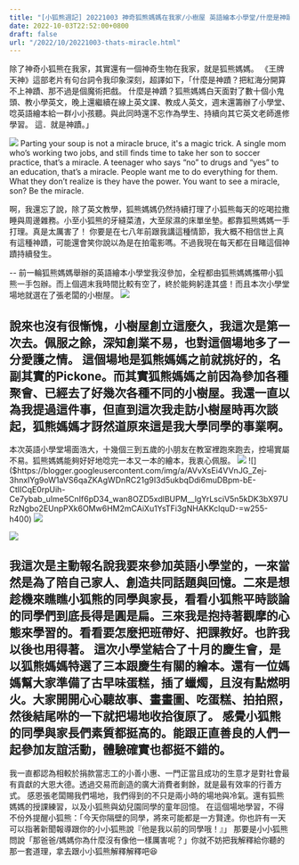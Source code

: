```yaml
---
title: "[小狐熊週記] 20221003 神奇狐熊媽媽在我家/小樹屋 英語繪本小學堂/什麼是神蹟/That's a miracle!"
date: 2022-10-03T22:52:00+0800
draft: false
url: "/2022/10/20221003-thats-miracle.html"
---
```


除了神奇小狐熊在我家，其實還有一個神奇生物在我家，就是狐熊媽媽。
《王牌天神》這部老片有句台詞令我印象深刻，超譯如下，「什麼是神蹟？把紅海分開算不上神蹟、那不過是個魔術把戲。
什麼是神蹟？狐熊媽媽白天面對了數十個小鬼頭、教小學英文，晚上還繼續在線上英文課、教成人英文，週末還籌辦了小學堂、唸英語繪本給一群小小孩聽。與此同時還不忘作為學生、持續向其它英文老師進修學習。
這．就是神蹟。」

![]($https://blogger.googleusercontent.com/img/a/AVvXsEgwKvpcDc6LfrXK8DRKsCuXU8qPzIs56l9tMIl2LXMhhijmHk_9L_LJnv7LxjZNq0P_IT50hc4WvRYccyZPry9X9QRmZnyVzPRygaYx4SyWT39M0yYth6Vb4HQ1XcUMwEovNc3DnrlkHj9ncx3cpR0iUD04bVg2_zAKb92Ue1Oxyq2XIRTbcw93CT22=w640-h400)
Parting your soup is not a miracle bruce, it's a magic trick. A single mom who’s working two jobs, and still finds time to take her son to soccer practice, that’s a miracle. A teenager who says “no” to drugs and “yes” to an education, that’s a miracle. People want me to do everything for them. What they don’t realize is they have the power. You want to see a miracle, son? Be the miracle.

啊，我還忘了說，除了英文教學，狐熊媽媽仍然持續打理了小狐熊每天的吃喝拉撒睡與周邊雜務。小至小狐熊的牙縫菜渣，大至尿濕的床單坐墊。都靠狐熊媽媽一手打理。真是太厲害了！
你要是在七八年前跟我講這種情節，我大概不相信世上真有這種神蹟，可能還會笑你說以為是在拍電影嗎。不過我現在每天都在目睹這個神蹟持續發生。

--
前一輪狐熊媽媽舉辦的英語繪本小學堂我沒參加，全程都由狐熊媽媽攜帶小狐熊一手包辦。而上個週末我時間比較有空了，終於能夠躬逢其盛！而且本次小學堂場地就選在了張老闆的小樹屋。
![]($https://blogger.googleusercontent.com/img/a/AVvXsEhmtt51Xp4Y51ZrMjcp994SSC_CgQREWJnPURYHm8Yx1cnKGM6O6OmcAnU6RbbTOPF_gCO05JIjMJg7ltK3b8WkIhku-zbiUpPaIvLhYX-Z_28GQyOCZXVql5nRcm5_Qdb_bp_tViWFTXsRK2UvMwpcKPXjUBB4sklkslHjMUlH5JEs_o3veQohS4yy)

說來也沒有很慚愧，小樹屋創立這麼久，我這次是第一次去。佩服之餘，深知創業不易，也對這個場地多了一分愛護之情。
這個場地是狐熊媽媽之前就挑好的，名副其實的Pickone。而其實狐熊媽媽之前因為參加各種聚會、已經去了好幾次各種不同的小樹屋。我還一直以為我提過這件事，但直到這次我走訪小樹屋時再次談起，狐熊媽媽才訝然道原來這是我大學同學的事業啊。
--
本次英語小學堂場面浩大，十幾個三到五歲的小朋友在教室裡跑來跑去，控場實屬不易。狐熊媽媽能夠好好地唸完一本又一本的繪本，我衷心佩服。
![]($https://blogger.googleusercontent.com/img/a/AVvXsEiiVQeYMDfxNdzUJcEJeQHHjJ8DPzWYgkj4somSUfk6_SlNlywKX5D7o_DzFAkKOoJie7q1pU-hQZlcCQV5fFHeEgQsmncK0IqseaCRZQIjsUB4-RgCErLZ7shjdVPtdQnmyes8ld3vVZFxQlRPgDGdt44-34AhP2xvC47OkOkU70TQF_EEcqT64n6E=w278-h400)
![]($https://blogger.googleusercontent.com/img/a/AVvXsEi4VVnJG_Zej-3hnxIYg9oW1aVS6qaZKAgWDnRC21g9I3d5ukbqDdi6muDBpm-bE-CtlICqE0rpUih-Ce7ybab_uIme5CnIf6pD34_wan8OZD5xdlBUPM__lgYrLsciV5n5kDK3bX97URzNgbo2EUnpPXk6OMw6HM2mCAiXu1YsTFi3gNHAKKclquD-=w255-h400)
![]($https://blogger.googleusercontent.com/img/a/AVvXsEifqNWQ3S011-GLnGN2zDZOZP_1PGlRkDD9Wjc4lebJnl5kd5KyTNgutYMnBxGfnECIarE8TIoHpsmP2DeV3uW55nMWjUSKI8_mtIY0paprvLY4xEMJG9K5Hrhk_xun2tNn96Ewh-oVBbQCK4Ed3oBxBqvM1mz3gjePfmEDSTM8Q1XUrbrkQLF99ZZH=w283-h400)


![]($https://blogger.googleusercontent.com/img/a/AVvXsEgNYAcLXc2Dtn1CGmAWRJl7oIkNuhBwkqd0AXoirPA955gbWS_ZLN4jitCwjOiUH4to-Qw2ew8kbCv9Wqt_MRn201MqTV7N6s75TYyepUYpp08Im6nPyWaJFRs5k6bHHJ7XOrel0_PlkufOOjTy4nYCNkyQC7UzvAUKRdfRK2VphNnMzkMYpU7O6pSb=w400-h228)


我這次是主動報名說我要來參加英語小學堂的，一來當然是為了陪自己家人、創造共同話題與回憶。二來是想趁機來瞧瞧小狐熊的同學與家長，看看小狐熊平時談論的同學們到底長得是圓是扁。三來我是抱持著觀摩的心態來學習的。看看要怎麼把班帶好、把課教好。也許我以後也用得著。
這次小學堂結合了十月的慶生會，是以狐熊媽媽特選了三本跟慶生有關的繪本。還有一位媽媽幫大家準備了古早味蛋糕，插了蠟燭，且沒有點燃明火。大家開開心心聽故事、畫畫圖、吃蛋糕、拍拍照，然後結尾咻的一下就把場地收拾復原了。
感覺小狐熊的同學與家長們素質都挺高的。能跟正直善良的人們一起參加友誼活動，體驗確實也都挺不錯的。
--

我一直都認為相較於捐款當志工的小善小惠、一門正當且成功的生意才是對社會最有貢獻的大恩大德。透過交易而創造的廣大消費者剩餘，就是最有效率的行善方式。
感恩張老闆賜我們場地，我們得到的不只是兩小時的場地與冷氣。還有狐熊媽媽的授課練習，以及小狐熊與幼兒園同學的童年回憶。
在這個場地學習，不得不份外提醒小狐熊：「今天你隔壁的同學，將來可能都是一方賢達。你也許有一天可以指著新聞報導跟你的小小狐熊說『他是我以前的同學哦！』」
那要是小小狐熊問說「那爸爸/媽媽你為什麼沒有像他一樣厲害呢？」你就不妨把我解釋給你聽的那一套道理，拿去跟小小狐熊解釋解釋吧😆

